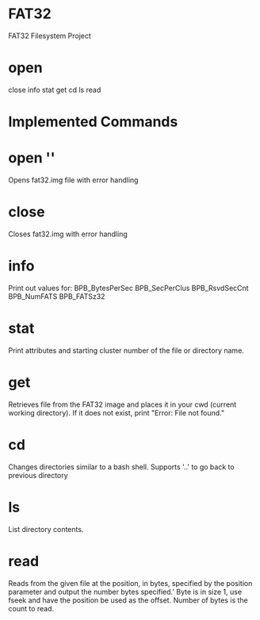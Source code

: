 # FAT32
FAT32 Filesystem Project


# open
close
info
stat
get
cd
ls
read


# Implemented Commands

# open '<image name>'
Opens fat32.img file with error handling

# close
Closes fat32.img with error handling

# info
Print out values for:
BPB_BytesPerSec
BPB_SecPerClus
BPB_RsvdSecCnt
BPB_NumFATS
BPB_FATSz32

# stat <filename>
Print attributes and starting cluster number of the file or directory name. 
  
# get <filename>
Retrieves file from the FAT32 image and places it in your cwd (current working directory). If it does not exist, print "Error: File not found."

# cd <folder>
Changes directories similar to a bash shell. Supports '..' to go back to previous directory

# ls
List directory contents.

# read <filename>
Reads from the given file at the position, in bytes, specified by the position parameter and output the number bytes specified.' Byte is in size 1, use fseek and have the position be used as the offset. Number of bytes is the count to read.

